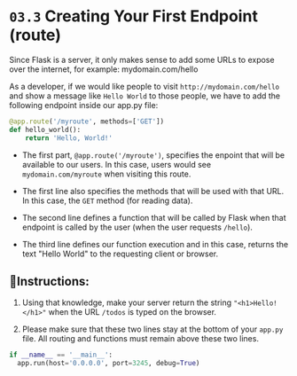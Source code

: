# `03.3` Creating Your First Endpoint (route)

Since Flask is a server, it only makes sense to add some URLs to expose over the internet, for example: mydomain.com/hello

As a developer, if we would like people to visit `http://mydomain.com/hello` and show a message like `Hello World` to those people, we have to add the following endpoint inside our app.py file:

```python
@app.route('/myroute', methods=['GET'])
def hello_world():
    return 'Hello, World!'
```

+ The first part, `@app.route('/myroute')`, specifies the enpoint that will be available to our users. In this case, users would see `mydomain.com/myroute` when visiting this route.

+ The first line also specifies the methods that will be used with that URL. In this case, the `GET` method (for reading data).

+ The second line defines a function that will be called by Flask when that endpoint is called by the user (when the user requests `/hello`).

+ The third line defines our function execution and in this case, returns the text "Hello World" to the requesting client or browser.

## 📝Instructions:

1. Using that knowledge, make your server return the string `"<h1>Hello!</h1>"` when the URL `/todos` is typed on the browser.

2. Please make sure that these two lines stay at the bottom of your `app.py` file. All routing and functions must remain above these two lines.

```python
if __name__ == '__main__':
  app.run(host='0.0.0.0', port=3245, debug=True)
```
